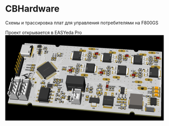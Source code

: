 # CBHardware
Схемы и трассировка плат для управления потребителями на F800GS

Проект открывается в EASYeda Pro
![screenshot](Docs/3dBoard.png)
